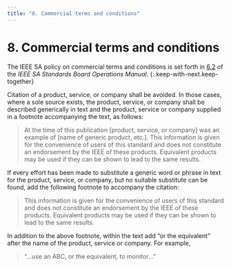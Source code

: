 ```yaml
---
title: "8. Commercial terms and conditions"
---
```


# 8. Commercial terms and conditions

The IEEE SA policy on commercial terms and conditions is set forth in [6.2](http://standards.ieee.org/develop/policies/opman/sect6.html) of the *IEEE SA Standards Board Operations Manual*.
{:.keep-with-next.keep-together}

Citation of a product, service, or company shall be avoided. In those cases, where a sole source exists, the product, service, or company shall be described generically in text and the product, service or company supplied in a footnote accompanying the text, as follows:

> At the time of this publication [product, service, or company] was an example of [name of generic product, etc.]. This information is given for the convenience of users of this standard and does not constitute an endorsement by the IEEE of these products. Equivalent products may be used if they can be shown to lead to the same results.

If every effort has been made to substitute a generic word or phrase in text for the product, service, or company, but no suitable substitute can be found, add the following footnote to accompany the citation:

> This information is given for the convenience of users of this standard and does not constitute an endorsement by the IEEE of these products. Equivalent products may be used if they can be shown to lead to the same results.

In addition to the above footnote, within the text add “or the equivalent” after the name of the product, service or company. For example,

> “…use an ABC, or the equivalent, to monitor…”
